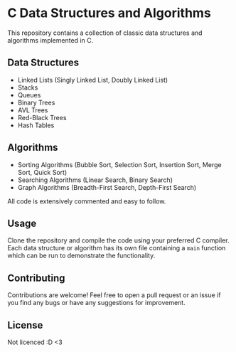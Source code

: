 # C Data Structures and Algorithms

This repository contains a collection of classic data structures and algorithms implemented in C.

## Data Structures

- Linked Lists (Singly Linked List, Doubly Linked List)
- Stacks
- Queues
- Binary Trees
- AVL Trees
- Red-Black Trees
- Hash Tables

## Algorithms

- Sorting Algorithms (Bubble Sort, Selection Sort, Insertion Sort, Merge Sort, Quick Sort)
- Searching Algorithms (Linear Search, Binary Search)
- Graph Algorithms (Breadth-First Search, Depth-First Search)

All code is extensively commented and easy to follow.

## Usage

Clone the repository and compile the code using your preferred C compiler. Each data structure or algorithm has its own file containing a `main` function which can be run to demonstrate the functionality.

## Contributing

Contributions are welcome! Feel free to open a pull request or an issue if you find any bugs or have any suggestions for improvement.

## License

Not licenced :D <3

